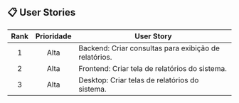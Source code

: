 ## 📋 User Stories <a id="us"></a>

| Rank | Prioridade | User Story                                                                                                                                                                         
| :--: | :--------: | ---------------------------------------------------------------------------------------------------------------------------------------------------------------------------------- |
|  1   |    Alta    | Backend: Criar consultas para exibição de relatórios.                                                                                                                              |
|  2   |    Alta    | Frontend: Criar tela de relatórios do sistema.                                                                                                                                     |
|  3   |    Alta    | Desktop: Criar telas de relatórios do sistema.                                                                                                                                     |
